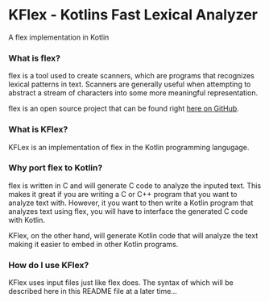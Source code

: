 # KFlex - Kotlins Fast Lexical Analyzer
A flex implementation in Kotlin

### What is flex?
flex is a tool used to create scanners, which are programs that recognizes lexical patterns in text. 
Scanners are generally useful when attempting to abstract a stream of characters into some more meaningful 
representation.

flex is an open source project that can be found right [here on GitHub](https://github.com/westes/flex).

### What is KFlex?
KFLex is an implementation of flex in the Kotlin programming langugage.

### Why port flex to Kotlin?
flex is written in C and will generate C code to analyze the inputed text. 
This makes it great if you are writing a C or C++ program that you want to analyze text with.
However, it you want to then write a Kotlin program that analyzes text using flex, you will have to
interface the generated C code with Kotlin.

KFlex, on the other hand, will generate Kotlin code that will analyze the text making it easier to 
embed in other Kotlin programs.

### How do I use KFlex?
KFlex uses input files just like flex does. 
The syntax of which will be described here in this README file at a later time...

